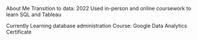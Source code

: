 About Me
Transition to data: 2022
Used in-person and online coursework to learn SQL and Tableau

Currently
Learning database administration
Course: Google Data Analytics Certificate
